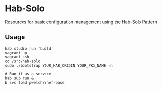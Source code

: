 # Hab-Solo

Resources for basic configuration management using the Hab-Solo Pattern

## Usage
```
hab studio run 'build'
vagrant up
vagrant ssh
cd /src/hab-solo
sudo ./bootstrap YOUR_HAB_ORIGIN YOUR_PKG_NAME -n

# Run it as a service
hab sup run &
b svc load pwelch/chef-base
```
